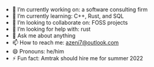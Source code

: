 
- 🔭 I’m currently working on: a software consulting firm
- 🌱 I’m currently learning: C++, Rust, and SQL
- 👯 I’m looking to collaborate on: FOSS projects
- 🤔 I’m looking for help with: rust
- 💬 Ask me about anything
- 📫 How to reach me: azeni7@outlook.com
- 😄 Pronouns: he/him
- ⚡ Fun fact: Amtrak should hire me for summer 2022

